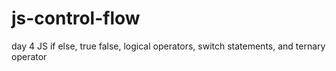 # js-control-flow
day 4 JS if else, true false, logical operators, switch statements, and ternary operator
